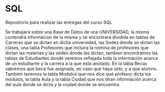 # SQL
Repositorio para realizar las entregas del curso SQL

Se trabajará sobre una Base de Datos de una UNIVERSIDAD, la misma contendrá informacion de la misma y se encontrará dividida en tablas de Carreras que se dictan en dicha universidad, las Sedes donde se dictan las clases, una tabla Profesores que incluira la nómina de profesores que dictan las materias y las sedes donde las dictan, tambien encontramos las tablas de Estudiantes donde veremos reflejada toda la información acerca de un estudiante y la carrera a la que esta anotado. En la tabla Becas sabremos que beca fue asignada, en caso que haya sido, y a que alumno. Tambien tenemos la tabla Modulos que nos dice qué profesor dicta los módulos, la tabla Aula y la tabla Ciudad que nos diran información acerca del aula donde se dicta y la ciudad donde se encuentra. 
